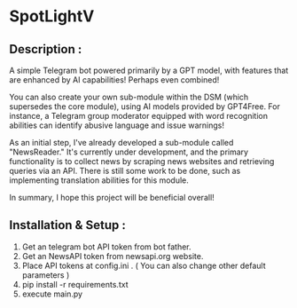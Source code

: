 # SpotLightV

## Description : 
A simple Telegram bot powered primarily by a GPT model, with features that are enhanced by AI capabilities! Perhaps even combined!

You can also create your own sub-module within the DSM (which supersedes the core module), using AI models provided by GPT4Free. For instance, a Telegram group moderator equipped with word recognition abilities can identify abusive language and issue warnings!

As an initial step, I've already developed a sub-module called "NewsReader." It's currently under development, and the primary functionality is to collect news by scraping news websites and retrieving queries via an API. There is still some work to be done, such as implementing translation abilities for this module.

In summary, I hope this project will be beneficial overall!

## Installation & Setup :
1. Get an telegram bot API token from bot father.
2. Get an NewsAPI token from newsapi.org website.
3. Place API tokens at config.ini . ( You can also change other default parameters )
4. pip install -r requirements.txt
5. execute main.py
